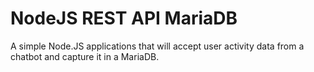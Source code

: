 # NodeJS REST API MariaDB
A simple Node.JS applications that will accept user activity data from a chatbot and capture it in a MariaDB.
